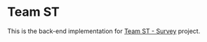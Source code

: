 # Team ST
This is the back-end implementation for [Team ST - Survey](https://github.com/4501104220/st-survey/) project.

